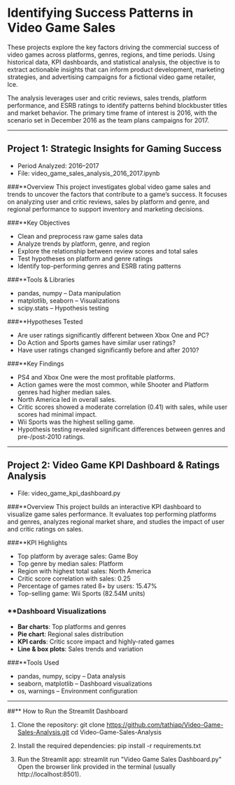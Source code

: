 # Identifying Success Patterns in Video Game Sales

These projects explore the key factors driving the commercial success of video games across platforms, genres, regions, and time periods. Using historical data, KPI dashboards, and statistical analysis, the objective is to extract actionable insights that can inform product development, marketing strategies, and advertising campaigns for a fictional video game retailer, Ice.

The analysis leverages user and critic reviews, sales trends, platform performance, and ESRB ratings to identify patterns behind blockbuster titles and market behavior. The primary time frame of interest is 2016, with the scenario set in December 2016 as the team plans campaigns for 2017.

---
## Project 1: Strategic Insights for Gaming Success
- Period Analyzed: 2016–2017
- File: video_game_sales_analysis_2016_2017.ipynb

###**Overview
This project investigates global video game sales and trends to uncover the factors that contribute to a game’s success. It focuses on analyzing user and critic reviews, sales by platform and genre, and regional performance to support inventory and marketing decisions.

###**Key Objectives
- Clean and preprocess raw game sales data
- Analyze trends by platform, genre, and region
- Explore the relationship between review scores and total sales
- Test hypotheses on platform and genre ratings
- Identify top-performing genres and ESRB rating patterns

###**Tools & Libraries
- pandas, numpy – Data manipulation
- matplotlib, seaborn – Visualizations
- scipy.stats – Hypothesis testing

###**Hypotheses Tested
- Are user ratings significantly different between Xbox One and PC?
- Do Action and Sports games have similar user ratings?
- Have user ratings changed significantly before and after 2010?

###**Key Findings
- PS4 and Xbox One were the most profitable platforms.
- Action games were the most common, while Shooter and Platform genres had higher median sales.
- North America led in overall sales.
- Critic scores showed a moderate correlation (0.41) with sales, while user scores had minimal impact.
- Wii Sports was the highest selling game.
- Hypothesis testing revealed significant differences between genres and pre-/post-2010 ratings.

---

## Project 2: Video Game KPI Dashboard & Ratings Analysis
- File: video_game_kpi_dashboard.py

###**Overview
This project builds an interactive KPI dashboard to visualize game sales performance. It evaluates top performing platforms and genres, analyzes regional market share, and studies the impact of user and critic ratings on sales.

###**KPI Highlights
- Top platform by average sales: Game Boy
- Top genre by median sales: Platform
- Region with highest total sales: North America
- Critic score correlation with sales: 0.25
- Percentage of games rated 8+ by users: 15.47%
- Top-selling game: Wii Sports (82.54M units)

### **Dashboard Visualizations
- **Bar charts**: Top platforms and genres
- **Pie chart**: Regional sales distribution
- **KPI cards**: Critic score impact and highly-rated games
- **Line & box plots**: Sales trends and variation

###**Tools Used
- pandas, numpy, scipy – Data analysis
- seaborn, matplotlib – Dashboard visualizations
- os, warnings – Environment configuration

---
##** How to Run the Streamlit Dashboard
1. Clone the repository:
  git clone https://github.com/tathiap/Video-Game-Sales-Analysis.git
  cd Video-Game-Sales-Analysis

2. Install the required dependencies:
  pip install -r requirements.txt
  
3. Run the Streamlit app:
  streamlit run "Video Game Sales Dashboard.py"
  Open the browser link provided in the terminal (usually http://localhost:8501).

